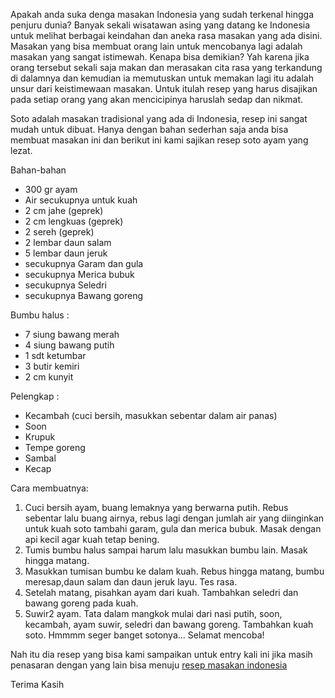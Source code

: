 Apakah anda suka denga masakan Indonesia yang sudah terkenal hingga penjuru dunia?
Banyak sekali wisatawan asing yang datang ke Indonesia untuk melihat berbagai keindahan dan aneka rasa masakan yang ada disini. Masakan yang bisa membuat orang lain untuk mencobanya lagi adalah masakan yang sangat istimewah.
Kenapa bisa demikian?
Yah karena jika orang tersebut sekali saja makan dan merasakan cita rasa yang terkandung di dalamnya dan kemudian ia memutuskan untuk memakan lagi itu adalah unsur dari keistimewaan masakan. Untuk itulah resep yang harus disajikan pada setiap orang yang akan mencicipinya haruslah sedap dan nikmat.

Soto adalah masakan tradisional yang ada di Indonesia, resep ini sangat mudah untuk dibuat. Hanya dengan bahan sederhan saja anda bisa membuat masakan ini dan berikut ini kami sajikan resep soto ayam yang lezat.

Bahan-bahan
<ul>
 	<li>300 gr ayam</li>
 	<li>Air secukupnya untuk kuah</li>
 	<li>2 cm jahe (geprek)</li>
 	<li>2 cm lengkuas (geprek)</li>
 	<li>2 sereh (geprek)</li>
 	<li>2 lembar daun salam</li>
 	<li>5 lembar daun jeruk</li>
 	<li>secukupnya Garam dan gula</li>
 	<li>secukupnya Merica bubuk</li>
 	<li>secukupnya Seledri</li>
 	<li>secukupnya Bawang goreng</li>
</ul>
Bumbu halus :
<ul>
 	<li>7 siung bawang merah</li>
 	<li>4 siung bawang putih</li>
 	<li>1 sdt ketumbar</li>
 	<li>3 butir kemiri</li>
 	<li>2 cm kunyit</li>
</ul>
Pelengkap :
<ul>
 	<li>Kecambah (cuci bersih, masukkan sebentar dalam air panas)</li>
 	<li>Soon</li>
 	<li>Krupuk</li>
 	<li>Tempe goreng</li>
 	<li>Sambal</li>
 	<li>Kecap</li>
</ul>

Cara membuatnya:
<ol>
 	<li>Cuci bersih ayam, buang lemaknya yang berwarna putih. Rebus sebentar lalu buang airnya, rebus lagi dengan jumlah air yang diinginkan untuk kuah soto tambahi garam, gula dan merica bubuk. Masak dengan api kecil agar kuah tetap bening.</li>
 	<li>Tumis bumbu halus sampai harum lalu masukkan bumbu lain. Masak hingga matang.</li>
 	<li>Masukkan tumisan bumbu ke dalam kuah. Rebus hingga matang, bumbu meresap,daun salam dan daun jeruk layu. Tes rasa.</li>
 	<li>Setelah matang, pisahkan ayam dari kuah. Tambahkan seledri dan bawang goreng pada kuah.</li>
 	<li>Suwir2 ayam. Tata dalam mangkok mulai dari nasi putih, soon, kecambah, ayam suwir, seledri dan bawang goreng. Tambahkan kuah soto. Hmmmm seger banget sotonya... Selamat mencoba!</li>
</ol>

Nah itu dia resep yang bisa kami sampaikan untuk entry kali ini jika masih penasaran dengan yang lain bisa menuju <a href="http://resepnusa.net">resep masakan indonesia</a>

Terima Kasih
